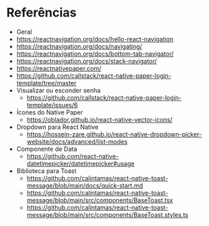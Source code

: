 # Referências
- Geral
- https://reactnavigation.org/docs/hello-react-navigation
- https://reactnavigation.org/docs/navigating/
- https://reactnavigation.org/docs/bottom-tab-navigator/
- https://reactnavigation.org/docs/stack-navigator/
- https://reactnativepaper.com/
- https://github.com/callstack/react-native-paper-login-template/tree/master
- Visualizar ou esconder senha
	- https://github.com/callstack/react-native-paper-login-template/issues/6
- Ícones do Native Paper
	- https://oblador.github.io/react-native-vector-icons/
- Dropdown para React Native
	- https://hossein-zare.github.io/react-native-dropdown-picker-website/docs/advanced/list-modes
- Componente de Data
	- https://github.com/react-native-datetimepicker/datetimepicker#usage
- Biblioteca para Toast
	- https://github.com/calintamas/react-native-toast-message/blob/main/docs/quick-start.md
	- https://github.com/calintamas/react-native-toast-message/blob/main/src/components/BaseToast.tsx
	- https://github.com/calintamas/react-native-toast-message/blob/main/src/components/BaseToast.styles.ts